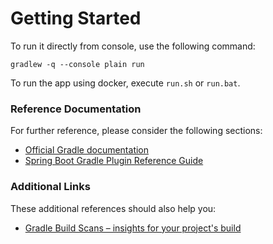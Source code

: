 # Getting Started

To run it directly from console, use the following command:
```
gradlew -q --console plain run
```

To run the app using docker, execute `run.sh` or `run.bat`.

### Reference Documentation
For further reference, please consider the following sections:

* [Official Gradle documentation](https://docs.gradle.org)
* [Spring Boot Gradle Plugin Reference Guide](https://docs.spring.io/spring-boot/3.3.5/gradle-plugin)


### Additional Links
These additional references should also help you:

* [Gradle Build Scans – insights for your project's build](https://scans.gradle.com#gradle)



